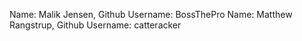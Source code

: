 Name: Malik Jensen, Github Username: BossThePro
Name: Matthew Rangstrup, Github Username: catteracker
